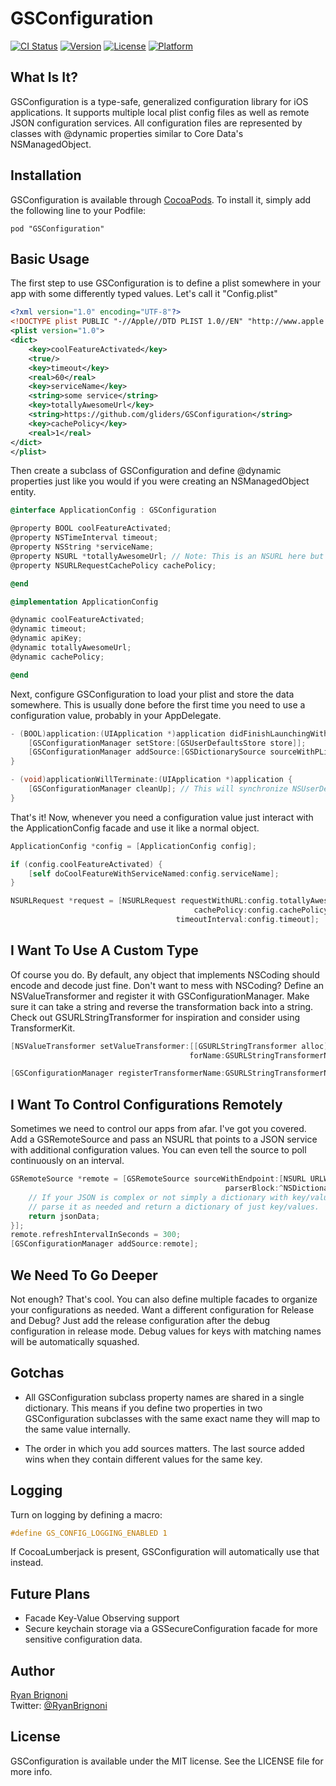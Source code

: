# GSConfiguration

[![CI Status](http://img.shields.io/travis/gliders/GSConfiguration.svg?style=flat)](https://travis-ci.org/gliders/GSConfiguration)
[![Version](https://img.shields.io/cocoapods/v/GSConfiguration.svg?style=flat)](http://cocoadocs.org/docsets/GSConfiguration)
[![License](https://img.shields.io/cocoapods/l/GSConfiguration.svg?style=flat)](http://cocoadocs.org/docsets/GSConfiguration)
[![Platform](https://img.shields.io/cocoapods/p/GSConfiguration.svg?style=flat)](http://cocoadocs.org/docsets/GSConfiguration)

## What Is It?

GSConfiguration is a type-safe, generalized configuration library for iOS applications. It supports multiple local
plist config files as well as remote JSON configuration services. All configuration files are
represented by classes with @dynamic properties similar to Core Data's NSManagedObject.

## Installation

GSConfiguration is available through [CocoaPods](http://cocoapods.org). To install
it, simply add the following line to your Podfile:

    pod "GSConfiguration"

## Basic Usage

The first step to use GSConfiguration is to define a plist somewhere in your app with some differently typed values. 
Let's call it "Config.plist"

```xml
<?xml version="1.0" encoding="UTF-8"?>
<!DOCTYPE plist PUBLIC "-//Apple//DTD PLIST 1.0//EN" "http://www.apple.com/DTDs/PropertyList-1.0.dtd">
<plist version="1.0">
<dict>
    <key>coolFeatureActivated</key>
    <true/>
    <key>timeout</key>
    <real>60</real>
    <key>serviceName</key>
    <string>some service</string>
    <key>totallyAwesomeUrl</key>
    <string>https://github.com/gliders/GSConfiguration</string>
    <key>cachePolicy</key>
    <real>1</real>
</dict>
</plist>
```

Then create a subclass of GSConfiguration and define @dynamic properties just like you would if you were creating an 
NSManagedObject entity.
 
```objective-c
@interface ApplicationConfig : GSConfiguration

@property BOOL coolFeatureActivated;
@property NSTimeInterval timeout;
@property NSString *serviceName;
@property NSURL *totallyAwesomeUrl; // Note: This is an NSURL here but String in the plist.
@property NSURLRequestCachePolicy cachePolicy;

@end

@implementation ApplicationConfig

@dynamic coolFeatureActivated;
@dynamic timeout;
@dynamic apiKey;
@dynamic totallyAwesomeUrl;
@dynamic cachePolicy;

@end
```

Next, configure GSConfiguration to load your plist and store the data somewhere. This is usually done before the first 
time you need to use a configuration value, probably in your AppDelegate.

```objective-c
- (BOOL)application:(UIApplication *)application didFinishLaunchingWithOptions:(NSDictionary *)launchOptions {
    [GSConfigurationManager setStore:[GSUserDefaultsStore store]];
    [GSConfigurationManager addSource:[GSDictionarySource sourceWithPListNamed:@"Config"]];
}

- (void)applicationWillTerminate:(UIApplication *)application {
    [GSConfigurationManager cleanUp]; // This will synchronize NSUserDefaults store.
}
```

That's it! Now, whenever you need a configuration value just interact with the ApplicationConfig facade and use it like 
a normal object.

```objective-c
ApplicationConfig *config = [ApplicationConfig config];

if (config.coolFeatureActivated) {
    [self doCoolFeatureWithServiceNamed:config.serviceName];
}

NSURLRequest *request = [NSURLRequest requestWithURL:config.totallyAwesomeUrl // automatic type conversion here
                                         cachePolicy:config.cachePolicy
                                     timeoutInterval:config.timeout];
```

## I Want To Use A Custom Type

Of course you do. By default, any object that implements NSCoding should encode and decode just fine. Don't want to mess 
with NSCoding? Define an NSValueTransformer and register it with GSConfigurationManager. Make sure it can take a 
string and reverse the transformation back into a string. Check out GSURLStringTransformer for inspiration and consider 
using TransformerKit.

```objective-c
[NSValueTransformer setValueTransformer:[[GSURLStringTransformer alloc] init]
                                        forName:GSURLStringTransformerName];

[GSConfigurationManager registerTransformerName:GSURLStringTransformerName forClass:[NSURL class]];
```

## I Want To Control Configurations Remotely

Sometimes we need to control our apps from afar. I've got you covered. Add a GSRemoteSource and pass an NSURL that points 
to a JSON service with additional configuration values. You can even tell the source to poll continuously on an interval. 
  
```objective-c
GSRemoteSource *remote = [GSRemoteSource sourceWithEndpoint:[NSURL URLWithString:@"http://example.com/api/config"] 
                                                parserBlock:^NSDictionary *(id jsonData) {
    // If your JSON is complex or not simply a dictionary with key/values, 
    // parse it as needed and return a dictionary of just key/values.
    return jsonData;
}];
remote.refreshIntervalInSeconds = 300;
[GSConfigurationManager addSource:remote];
```

## We Need To Go Deeper

Not enough? That's cool. You can also define multiple facades to organize your configurations as needed. Want a different 
configuration for Release and Debug? Just add the release configuration after the debug configuration in release mode. 
Debug values for keys with matching names will be automatically squashed.

## Gotchas

 * All GSConfiguration subclass property names are shared in a single 
dictionary. This means if you define two properties in two GSConfiguration subclasses with the same exact name they will 
map to the same value internally. 

 * The order in which you add sources matters. The last source added wins when they contain different values for the same key.
 
## Logging

Turn on logging by defining a macro:

```objective-c
#define GS_CONFIG_LOGGING_ENABLED 1
```

If CocoaLumberjack is present, GSConfiguration will automatically use that instead. 

## Future Plans

 * Facade Key-Value Observing support
 * Secure keychain storage via a GSSecureConfiguration facade for more sensitive configuration data. 

## Author

[Ryan Brignoni](https://github.com/castral)  
Twitter: [@RyanBrignoni](https://twitter.com/RyanBrignoni)

## License

GSConfiguration is available under the MIT license. See the LICENSE file for more info.

